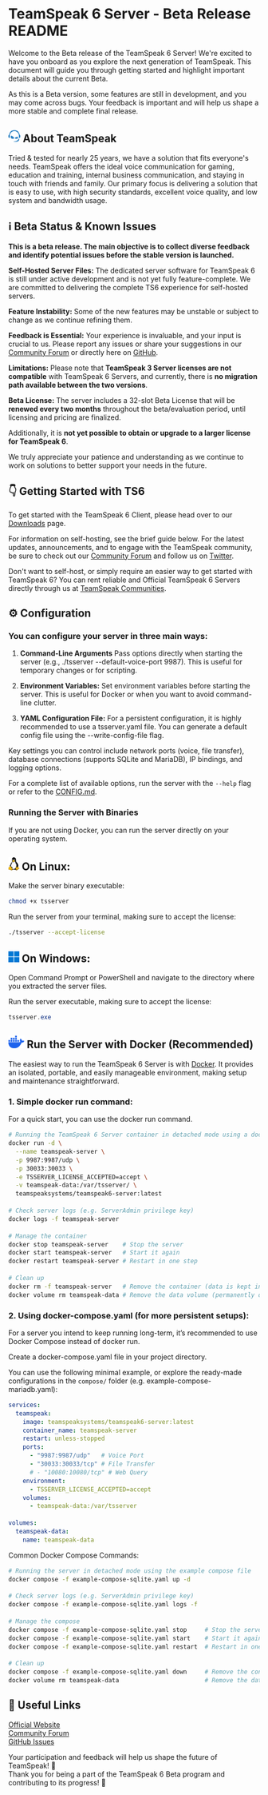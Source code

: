 # TeamSpeak 6 Server - Beta Release README

Welcome to the Beta release of the TeamSpeak 6 Server! We're excited to have you onboard as you explore the next generation of TeamSpeak. This document will guide you through getting started and highlight important details about the current Beta.

As this is a Beta version, some features are still in development, and you may come across bugs. Your feedback is important and will help us shape a more stable and complete final release.

<h2><img width="24" src="/icons/teamspeak_blue.svg">&nbsp;About TeamSpeak</h2>

Tried & tested for nearly 25 years, we have a solution that fits everyone's needs. TeamSpeak offers the ideal voice communication for gaming, education and training, internal business communication, and staying in touch with friends and family. Our primary focus is delivering a solution that is easy to use, with high security standards, excellent voice quality, and low system and bandwidth usage.

## ℹ️ Beta Status & Known Issues
**This is a beta release. The main objective is to collect diverse feedback and identify potential issues before the stable version is launched.**

**Self-Hosted Server Files:** The dedicated server software for TeamSpeak 6 is still under active development and is not yet fully feature-complete. We are committed to delivering the complete TS6 experience for self-hosted servers.

**Feature Instability:** Some of the new features may be unstable or subject to change as we continue refining them.

**Feedback is Essential:** Your experience is invaluable, and your input is crucial to us. Please report any issues or share your suggestions in our [Community Forum](https://community.teamspeak.com/c/teamspeak-6-server/45) or directly here on [GitHub](https://github.com/teamspeak/teamspeak6-server/issues).

**Limitations:** Please note that **TeamSpeak 3 Server licenses are not compatible** with TeamSpeak 6 Servers, and currently, there is **no migration path available between the two versions**.

**Beta License:** The server includes a 32-slot Beta License that will be **renewed every two months** throughout the beta/evaluation period, until licensing and pricing are finalized.

Additionally, it is **not yet possible to obtain or upgrade to a larger license for TeamSpeak 6**.

We truly appreciate your patience and understanding as we continue to work on solutions to better support your needs in the future.

## 👇 Getting Started with TS6
To get started with the TeamSpeak 6 Client, please head over to our [Downloads](https://teamspeak.com/en/downloads/) page. 

For information on self-hosting, see the brief guide below. For the latest updates, announcements, and to engage with the TeamSpeak community, be sure to check out our [Community Forum](https://community.teamspeak.com/) and follow us on [Twitter](https://x.com/teamspeak).

Don't want to self-host, or simply require an easier way to get started with TeamSpeak 6? You can rent reliable and Official TeamSpeak 6 Servers directly through us at [TeamSpeak Communities](https://www.myteamspeak.com/communities).
## ⚙️ Configuration
### You can configure your server in three main ways:

1. **Command-Line Arguments** Pass options directly when starting the server (e.g., ./tsserver --default-voice-port 9987). This is useful for temporary changes or for scripting.

2. **Environment Variables:** Set environment variables before starting the server. This is useful for Docker or when you want to avoid command-line clutter.

3. **YAML Configuration File:** For a persistent configuration, it is highly recommended to use a tsserver.yaml file. You can generate a default config file using the --write-config-file flag.

Key settings you can control include network ports (voice, file transfer), database connections (supports SQLite and MariaDB), IP bindings, and logging options.

For a complete list of available options, run the server with the `--help` flag or refer to the [CONFIG.md](CONFIG.md).

### Running the Server with Binaries
If you are not using Docker, you can run the server directly on your operating system.

<h2><img width="22" src="/icons/linux.svg">&nbsp;On Linux:</h2>

Make the server binary executable:
```sh
chmod +x tsserver
```

Run the server from your terminal, making sure to accept the license:

```sh
./tsserver --accept-license
```

<h2><img width="22" src="/icons/windows.svg">&nbsp;On Windows:</h2>

Open Command Prompt or PowerShell and navigate to the directory where you extracted the server files.

Run the server executable, making sure to accept the license:
```powershell
tsserver.exe
```

<h2><img width="32" src="/icons/docker.svg" alt="Docker">&nbsp;Run the Server with Docker (Recommended)</h2>
<p>
  The easiest way to run the TeamSpeak 6 Server is with 
  <a href="https://docs.docker.com/engine/install/">Docker</a>.  
  It provides an isolated, portable, and easily manageable environment, 
  making setup and maintenance straightforward.
</p>

### 1. Simple docker run command:

For a quick start, you can use the docker run command.

```sh
# Running the TeamSpeak 6 Server container in detached mode using a docker volume
docker run -d \
  --name teamspeak-server \
  -p 9987:9987/udp \
  -p 30033:30033 \
  -e TSSERVER_LICENSE_ACCEPTED=accept \
  -v teamspeak-data:/var/tsserver/ \
  teamspeaksystems/teamspeak6-server:latest

# Check server logs (e.g. ServerAdmin privilege key)
docker logs -f teamspeak-server

# Manage the container
docker stop teamspeak-server    # Stop the server
docker start teamspeak-server   # Start it again
docker restart teamspeak-server # Restart in one step

# Clean up
docker rm -f teamspeak-server   # Remove the container (data is kept in the volume)
docker volume rm teamspeak-data # Remove the data volume (permanently deletes all server data!)

```

### 2. Using docker-compose.yaml (for more persistent setups):
For a server you intend to keep running long-term, it’s recommended to use Docker Compose instead of docker run.

Create a docker-compose.yaml file in your project directory.

You can use the following minimal example, or explore the ready-made configurations in the `compose/`
folder (e.g. example-compose-mariadb.yaml):

```yaml
services:
  teamspeak:
    image: teamspeaksystems/teamspeak6-server:latest
    container_name: teamspeak-server
    restart: unless-stopped
    ports:
      - "9987:9987/udp"   # Voice Port
      - "30033:30033/tcp" # File Transfer
      # - "10080:10080/tcp" # Web Query
    environment:
      - TSSERVER_LICENSE_ACCEPTED=accept
    volumes:
      - teamspeak-data:/var/tsserver

volumes:
  teamspeak-data:
    name: teamspeak-data
```
Common Docker Compose Commands: 
```sh
# Running the server in detached mode using the example compose file
docker compose -f example-compose-sqlite.yaml up -d

# Check server logs (e.g. ServerAdmin privilege key)
docker compose -f example-compose-sqlite.yaml logs -f

# Manage the compose
docker compose -f example-compose-sqlite.yaml stop     # Stop the server
docker compose -f example-compose-sqlite.yaml start    # Start it again
docker compose -f example-compose-sqlite.yaml restart  # Restart in one step

# Clean up
docker compose -f example-compose-sqlite.yaml down     # Remove the container (data is kept in the volume)
docker volume rm teamspeak-data                        # Remove the data volume (permanently deletes all server data!)
```


## 🔗 Useful Links
[Official Website](https://teamspeak.com/en/)<br>
[Community Forum](https://community.teamspeak.com)<br>
[GitHub Issues](https://github.com/teamspeak/teamspeak6-server/issues)<br>

Your participation and feedback will help us shape the future of TeamSpeak! 💙<br>
Thank you for being a part of the TeamSpeak 6 Beta program and contributing to its progress! 🫡
